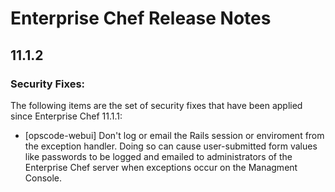# Enterprise Chef Release Notes

## 11.1.2

### Security Fixes:

The following items are the set of security fixes that have been applied since Enterprise Chef 11.1.1:

* [opscode-webui] Don't log or email the Rails session or enviroment from the exception handler. Doing so can cause user-submitted form values like passwords to be logged and emailed to administrators of the Enterprise Chef server when exceptions occur on the Managment Console.